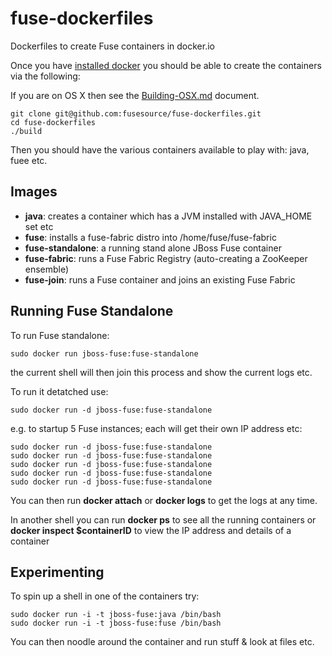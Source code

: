 fuse-dockerfiles
================

Dockerfiles to create Fuse containers in docker.io

Once you have [installed docker](https://www.docker.io/gettingstarted/#h_installation) you should be able to create the containers via the following:

If you are on OS X then see the [Building-OSX.md](https://github.com/jboss-fuse/fuse-dockerfiles/blob/master/Building-OSX.md#using-docker-on-os-x) document.

    git clone git@github.com:fusesource/fuse-dockerfiles.git
    cd fuse-dockerfiles
    ./build

Then you should have the various containers available to play with: java, fuee etc.


Images
------

* **java**: creates a container which has a JVM installed with JAVA_HOME set etc
* **fuse**: installs a fuse-fabric distro into /home/fuse/fuse-fabric
* **fuse-standalone**: a running stand alone JBoss Fuse container
* **fuse-fabric**: runs a Fuse Fabric Registry (auto-creating a ZooKeeper ensemble)
* **fuse-join**: runs a Fuse container and joins an existing Fuse Fabric
    
    
Running Fuse Standalone
-----------------------

To run Fuse standalone:

    sudo docker run jboss-fuse:fuse-standalone

the current shell will then join this process and show the current logs etc.

To run it detatched use:

    sudo docker run -d jboss-fuse:fuse-standalone

e.g. to startup 5 Fuse instances; each will get their own IP address etc:

    sudo docker run -d jboss-fuse:fuse-standalone
    sudo docker run -d jboss-fuse:fuse-standalone
    sudo docker run -d jboss-fuse:fuse-standalone
    sudo docker run -d jboss-fuse:fuse-standalone
    sudo docker run -d jboss-fuse:fuse-standalone
    
You can then run **docker attach** or **docker logs** to get the logs at any time.

In another shell you can run **docker ps** to see all the running containers or **docker inspect $containerID** to view the IP address and details of a container
    
    
Experimenting
-------------

To spin up a shell in one of the containers try:

    sudo docker run -i -t jboss-fuse:java /bin/bash
    sudo docker run -i -t jboss-fuse:fuse /bin/bash

You can then noodle around the container and run stuff & look at files etc.

